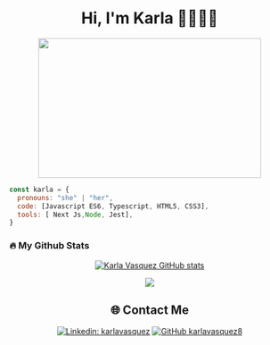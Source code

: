 <h1 align="center"> Hi, I'm Karla 👋👩🏻‍💻</h1>

<div align="center">
  <img src="https://media.giphy.com/media/BACNp4PYgXACSPujxi/giphy.gif" width="400" height="250"/>
</div>

```js
const karla = {
  pronouns: "she" | "her",
  code: [Javascript ES6, Typescript, HTML5, CSS3],
  tools: [ Next Js,Node, Jest],
}
```

### :fire: My Github Stats

<div align="center">

[![Karla Vasquez GitHub stats](https://github-readme-stats.vercel.app/api?username=karlavasquez8&show_icons=true&theme=radical)
](https://github.com/karlavasquez8/github-readme-stats)

![](https://github-readme-streak-stats.herokuapp.com/?user=karlavasquez8&theme=radical)


## 🌐 Contact Me 
<div align="center">

[![Linkedin: karlavasquez](https://img.shields.io/badge/karlavasquez-blue?style=flat-square&logo=Linkedin&logoColor=white&link=https://www.linkedin.com/in/karlavasquez/)](https://www.linkedin.com/in/karla-vasquez-47633b112/)
[![GitHub karlavasquez8](https://img.shields.io/github/followers/karlavasquez8?label=follow&style=social)](https://github.com/karlavasquez8)
